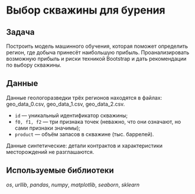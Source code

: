 # Выбор скважины для бурения

## Задача

Построить модель машинного обучения, которая поможет определить регион, где добыча принесёт наибольшую прибыль. Проанализировать возможную прибыль и риски техникой Bootstrap и дать рекомендации по выбору скважины.


## Данные

Данные геологоразведки трёх регионов находятся в файлах: geo_data_0.csv, geo_data_1.csv, geo_data_2.csv.

- `id` — уникальный идентификатор скважины;
- `f0, f1, f2` — три признака точек (неважно, что они означают, но сами признаки значимы);
- `product` — объём запасов в скважине (тыс. баррелей).

Данные синтетические: детали контрактов и характеристики месторождений не разглашаются.


## Используемые библиотеки
*os*, *urllib*, *pandas*, *numpy*, *matplotlib*, *seaborn*, *sklearn* 
